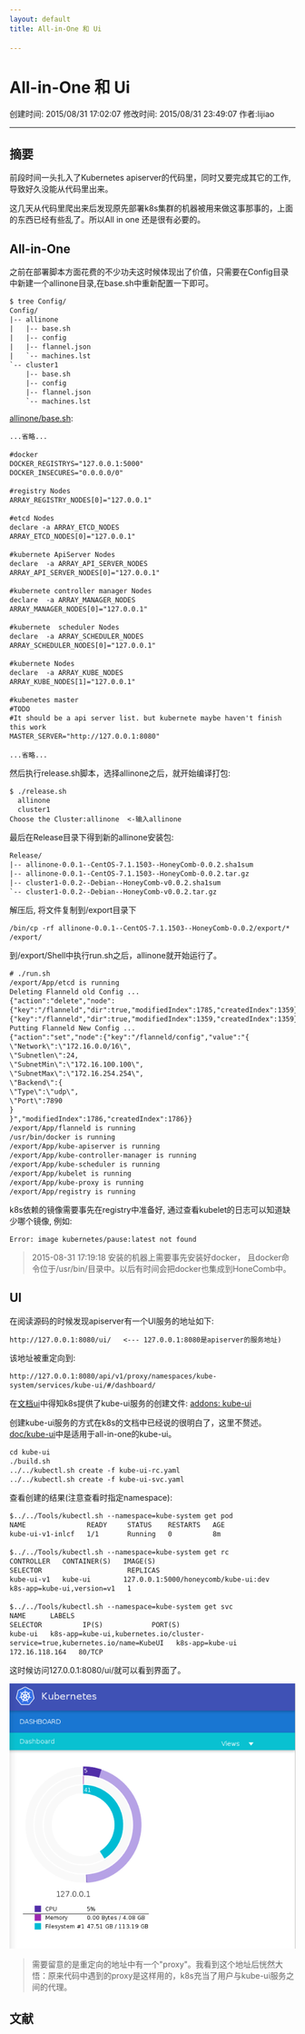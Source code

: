 ```yaml
---
layout: default
title: All-in-One 和 Ui

---
```


# All-in-One 和 Ui
创建时间: 2015/08/31 17:02:07  修改时间: 2015/08/31 23:49:07 作者:lijiao

----

## 摘要

前段时间一头扎入了Kubernetes apiserver的代码里，同时又要完成其它的工作, 导致好久没能从代码里出来。

这几天从代码里爬出来后发现原先部署k8s集群的机器被用来做这事那事的，上面的东西已经有些乱了。所以All in one 还是很有必要的。

## All-in-One

之前在部署脚本方面花费的不少功夫这时候体现出了价值，只需要在Config目录中新建一个allinone目录,在base.sh中重新配置一下即可。

	$ tree Config/
	Config/
	|-- allinone
	|   |-- base.sh
	|   |-- config
	|   |-- flannel.json
	|   `-- machines.lst
	`-- cluster1
	    |-- base.sh
	    |-- config
	    |-- flannel.json
	    `-- machines.lst

[allinone/base.sh](../Config/allinone/base.sh):

	...省略...

	#docker
	DOCKER_REGISTRYS="127.0.0.1:5000"
	DOCKER_INSECURES="0.0.0.0/0"
	
	#registry Nodes
	ARRAY_REGISTRY_NODES[0]="127.0.0.1"
	
	#etcd Nodes
	declare -a ARRAY_ETCD_NODES
	ARRAY_ETCD_NODES[0]="127.0.0.1"
	
	#kubernete ApiServer Nodes
	declare  -a ARRAY_API_SERVER_NODES
	ARRAY_API_SERVER_NODES[0]="127.0.0.1"
	
	#kubernete controller manager Nodes
	declare  -a ARRAY_MANAGER_NODES
	ARRAY_MANAGER_NODES[0]="127.0.0.1"
	
	#kubernete  scheduler Nodes
	declare  -a ARRAY_SCHEDULER_NODES
	ARRAY_SCHEDULER_NODES[0]="127.0.0.1"
	
	#kubernete Nodes
	declare  -a ARRAY_KUBE_NODES
	ARRAY_KUBE_NODES[1]="127.0.0.1"
	
	#kubenetes master
	#TODO
	#It should be a api server list. but kubernete maybe haven't finish this work
	MASTER_SERVER="http://127.0.0.1:8080"

	...省略...

然后执行release.sh脚本，选择allinone之后，就开始编译打包:

	$ ./release.sh 
	  allinone
	  cluster1
	Choose the Cluster:allinone  <-输入allinone

最后在Release目录下得到新的allinone安装包:

	Release/
	|-- allinone-0.0.1--CentOS-7.1.1503--HoneyComb-0.0.2.sha1sum
	|-- allinone-0.0.1--CentOS-7.1.1503--HoneyComb-0.0.2.tar.gz
	|-- cluster1-0.0.2--Debian--HoneyComb-v0.0.2.sha1sum
	`-- cluster1-0.0.2--Debian--HoneyComb-v0.0.2.tar.gz

解压后, 将文件复制到/export目录下

	/bin/cp -rf allinone-0.0.1--CentOS-7.1.1503--HoneyComb-0.0.2/export/*   /export/

到/export/Shell中执行run.sh之后，allinone就开始运行了。

	# ./run.sh 
	/export/App/etcd is running
	Deleting Flanneld old Config ...
	{"action":"delete","node":{"key":"/flanneld","dir":true,"modifiedIndex":1785,"createdIndex":1359},"prevNode":{"key":"/flanneld","dir":true,"modifiedIndex":1359,"createdIndex":1359}}
	Putting Flanneld New Config ...
	{"action":"set","node":{"key":"/flanneld/config","value":"{
	\"Network\":\"172.16.0.0/16\",
	\"Subnetlen\":24,
	\"SubnetMin\":\"172.16.100.100\",
	\"SubnetMax\":\"172.16.254.254\",
	\"Backend\":{
	\"Type\":\"udp\",
	\"Port\":7890
	}
	}","modifiedIndex":1786,"createdIndex":1786}}
	/export/App/flanneld is running
	/usr/bin/docker is running
	/export/App/kube-apiserver is running
	/export/App/kube-controller-manager is running
	/export/App/kube-scheduler is running
	/export/App/kubelet is running
	/export/App/kube-proxy is running
	/export/App/registry is running

k8s依赖的镜像需要事先在registry中准备好, 通过查看kubelet的日志可以知道缺少哪个镜像, 例如:

	Error: image kubernetes/pause:latest not found

>2015-08-31 17:19:18 安装的机器上需要事先安装好docker， 且docker命令位于/usr/bin/目录中。以后有时间会把docker也集成到HoneComb中。

## UI

在阅读源码的时候发现apiserver有一个UI服务的地址如下:

	http://127.0.0.1:8080/ui/   <--- 127.0.0.1:8080是apiserver的服务地址)

该地址被重定向到: 

	http://127.0.0.1:8080/api/v1/proxy/namespaces/kube-system/services/kube-ui/#/dashboard/

在[文档ui](https://github.com/kubernetes/kubernetes/blob/release-1.0/docs/user-guide/ui.md)中得知k8s提供了kube-ui服务的创建文件: [addons: kube-ui](https://github.com/kubernetes/kubernetes/tree/release-1.0/cluster/addons/kube-ui)

创建kube-ui服务的方式在k8s的文档中已经说的很明白了，这里不赘述。[doc/kube-ui](./kube-ui)中是适用于all-in-one的kube-ui。

	cd kube-ui
	./build.sh
	../../kubectl.sh create -f kube-ui-rc.yaml
	../../kubectl.sh create -f kube-ui-svc.yaml

查看创建的结果(注意查看时指定namespace):

	$../../Tools/kubectl.sh --namespace=kube-system get pod
	NAME               READY     STATUS    RESTARTS   AGE
	kube-ui-v1-inlcf   1/1       Running   0          8m

	$../../Tools/kubectl.sh --namespace=kube-system get rc
	CONTROLLER   CONTAINER(S)   IMAGE(S)                               SELECTOR                     REPLICAS
	kube-ui-v1   kube-ui        127.0.0.1:5000/honeycomb/kube-ui:dev   k8s-app=kube-ui,version=v1   1

	$../../Tools/kubectl.sh --namespace=kube-system get svc
	NAME      LABELS                                                                         SELECTOR          IP(S)            PORT(S)
	kube-ui   k8s-app=kube-ui,kubernetes.io/cluster-service=true,kubernetes.io/name=KubeUI   k8s-app=kube-ui   172.16.118.164   80/TCP

这时候访问127.0.0.1:8080/ui/就可以看到界面了。

![kube-ui](./pic/pic_4_1_kube_ui.png)

>需要留意的是重定向的地址中有一个"proxy"。我看到这个地址后恍然大悟：原来代码中遇到的proxy是这样用的，k8s充当了用户与kube-ui服务之间的代理。

## 文献
